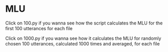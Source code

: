 # MLU
Click on 100.py if you wanna see how the script calculates the MLU for the first 100 utterances for each file

Click on 1000.py if you wanna see how it calculates the MLU for randomly chosen 100 utterances, calculated 1000 times and averaged, for each file
